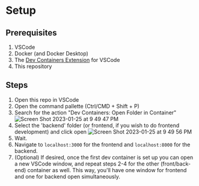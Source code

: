# Setup
## Prerequisites
1. VSCode
2. Docker (and Docker Desktop)
3. The [Dev Containers Extension](https://marketplace.visualstudio.com/items?itemName=ms-vscode-remote.remote-containers) for VSCode
4. This repository

## Steps
1. Open this repo in VSCode
2. Open the command pallette (Ctrl/CMD + Shift + P)
3. Search for the action "Dev Containers: Open Folder in Container"
![Screen Shot 2023-01-25 at 9 49 47 PM](https://user-images.githubusercontent.com/8062248/214756285-963b27c5-f19c-4877-8432-db8b5cfc9449.png)
4. Select the 'backend' folder (or frontend, if you wish to do frontend development) and click open
![Screen Shot 2023-01-25 at 9 49 56 PM](https://user-images.githubusercontent.com/8062248/214756375-5f4bbe93-912d-4c70-bc68-1ce7e8f1e6dd.png)
5. Wait.
6. Navigate to `localhost:3000` for the frontend and `localhost:8000` for the backend.
7. (Optional) If desired, once the first dev container is set up you can open a new VSCode window, and repeat steps 2-4 for the other (front/back-end) container as well. This way, you'll have one window for frontend and one for backend open simultaneously. 
